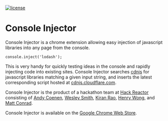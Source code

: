 [![license](http://img.shields.io/badge/license-MIT-brightgreen.svg?style=flat)](https://github.com/cdnjs/cdnjs/blob/master/MIT-LICENSE)

# Console Injector

Console Injector is a chrome extension allowing easy injection of javascript libraries into any page from the console. 

```
console.inject('lodash');
```

This is very handy for quickly testing ideas in the console and rapidly injecting code into existing sites. Console Injector searches [cdnjs](https://cdnjs.com/) for javascript libraries matching a given input string, and inserts the latest corresponding script hosted at [cdnjs.cloudflare.com](http://cdnjs.cloudflare.com).

Console Injector is the product of a hackathon team at [Hack Reactor](http://www.hackreactor.com) consisting of [Andy Coenen](http://www.github.com/cannoneyed), [Wesley Smith](http://www.github.com/wesleysmyth), [Kiran Rao](http://www.github.com/kranrao), [Henry Wong](http://www.github.com/henryw4k), and [Matt Conrad](http://www.github.com/mmconrad).

Console Injector is available on the [Google Chrome Web Store](https://chrome.google.com/webstore/detail/abdfbnapkafgcheofcijaieahcbjnpkd/publish-accepted).
